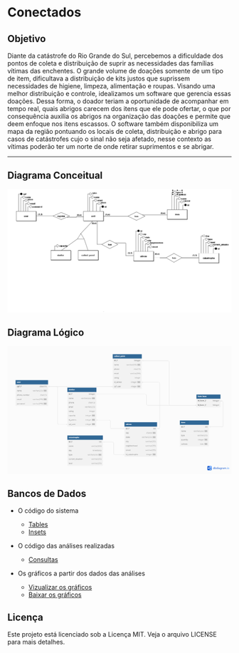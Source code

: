 # Conectados

## Objetivo

Diante da catástrofe do Rio Grande do Sul, percebemos a dificuldade dos pontos de coleta e distribuição de suprir as necessidades das famílias vítimas das enchentes. O grande volume de doações somente de um tipo de item, dificultava a distribuição de kits justos que suprissem necessidades de higiene, limpeza, alimentação e roupas. 
Visando uma melhor distribuição e controle, idealizamos um software que gerencia essas doações.
Dessa forma, o doador teriam a oportunidade de acompanhar em tempo real, quais abrigos carecem dos itens que ele pode ofertar, o que por consequência auxilia os abrigos na organização das doações e permite que deem enfoque nos itens escassos.
O software também disponibiliza um mapa da região pontuando os locais de coleta, distribuição e abrigo para casos de catástrofes cujo o sinal não seja afetado, nesse contexto as vítimas poderão ter um norte de onde retirar suprimentos e se abrigar.

---

## Diagrama Conceitual
![alt text](<diagramas/diagramaConceitual.png>)

## Diagrama Lógico
![alt text](<diagramas/diagramaLogico.png>)

## Bancos de Dados
- O código do sistema
    - [Tables](bancos-de-dados/tables.sql)
    - [Insets](bancos-de-dados/inserts.sql)

- O código das análises realizadas
    - [Consultas](bancos-de-dados/consultas.sql)

- Os gráficos a partir dos dados das análises
    - [Vizualizar os gráficos](https://docs.google.com/spreadsheets/d/1g6teQ4uhwTT-xuOzqU4eLxrwql0rDXGktaeHcE9StJY/edit?usp=sharing)
    - [Baixar os gráficos](scripts/database.sql)

## Licença

Este projeto está licenciado sob a Licença MIT. Veja o arquivo LICENSE para mais detalhes.


